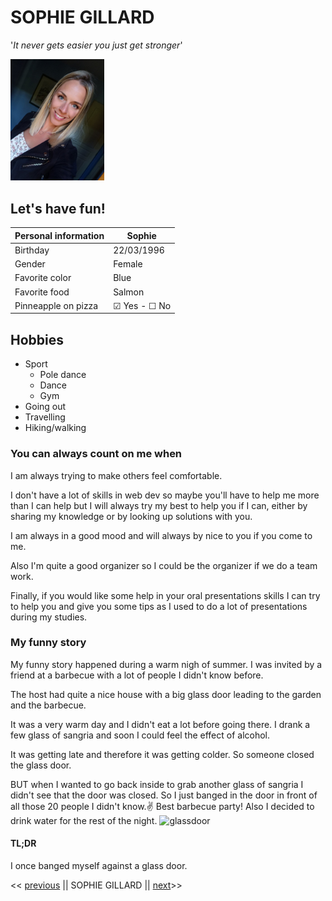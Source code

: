 # SOPHIE GILLARD
'*It never gets easier you just get stronger*'

<img src="Photo%20Sophie.jpeg" alt="drawing" width="150"/>

## Let's have fun!
|Personal information    | Sophie |
| -------------- | ----------- |
| Birthday       | 22/03/1996       |
| Gender         | Female     |
| Favorite color | Blue      |
| Favorite food  | Salmon     |
| Pinneapple on pizza      |  &#9745;  Yes - &#9744; No       |


## Hobbies 
- Sport
    - Pole dance
    - Dance
    - Gym
- Going out
- Travelling
- Hiking/walking 


### You can always count on me when 
I am always trying to make others feel comfortable. 

I don't have a lot of skills in web dev so maybe you'll have to help me more than I can help but I will always try my best to help you if I can, either by sharing my knowledge or by looking up solutions with you. 

I am always in a good mood and will always by nice to you if you come to me.

Also I'm quite a good organizer so I could be the organizer if we do a team work. 

Finally, if you would like some help in your oral presentations skills I can try to help you and give you some tips as I used to do a lot of presentations during my studies.
### My funny story 
My funny story happened during a warm nigh of summer. I was invited by a friend at a barbecue with a lot of people I didn't know before. 

The host had quite a nice house with a big glass door leading to the garden and the barbecue.

It was a very warm day and I didn't eat a lot before going there. I drank a few glass of sangria and soon I could feel the effect of alcohol. 

It was getting late and therefore it was getting colder. So someone closed the glass door.

BUT when I wanted to go back inside to grab another glass of sangria I didn't see that the door was closed. So I just banged in the door in front of all those 20 people I didn't know.:v:
Best barbecue party! Also I decided to drink water for the rest of the night.
![glassdoor](https://c.tenor.com/gRUAMAKPGY0AAAAC/pink-door.gif)

#### TL;DR 
I once banged myself against a glass door.

<< [previous](https://github.com/FriquetLuca/challenge-markdown/blob/master/README.md) || SOPHIE GILLARD || [next](https://github.com/AxelKirac/challenge-markdown/blob/main/README.md)>>